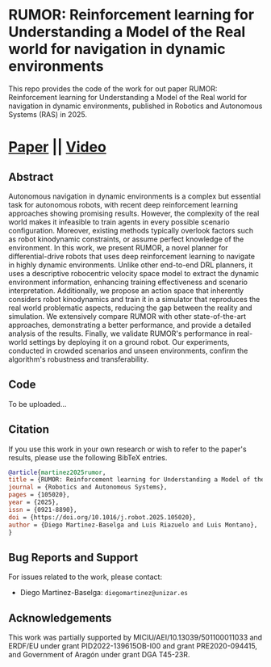 # RUMOR: Reinforcement learning for Understanding a Model of the Real world for navigation in dynamic environments
This repo provides the code of the work for out paper RUMOR: Reinforcement learning for Understanding a Model of the Real world for navigation in dynamic environments, published in Robotics and Autonomous Systems (RAS) in 2025.
# [Paper](https://www.sciencedirect.com/science/article/pii/S092188902500106X) || [Video](https://youtu.be/owF_Iw3BJPU)

## Abstract
Autonomous navigation in dynamic environments is a complex but essential task for autonomous robots, with recent deep reinforcement learning approaches showing promising results. However, the complexity of the real world makes it infeasible to train agents in every possible scenario configuration. Moreover, existing methods typically overlook factors such as robot kinodynamic constraints, or assume perfect knowledge of the environment. In this work, we present RUMOR, a novel planner for differential-drive robots that uses deep reinforcement learning to navigate in highly dynamic environments. Unlike other end-to-end DRL planners, it uses a descriptive robocentric velocity space model to extract the dynamic environment information, enhancing training effectiveness and scenario interpretation. Additionally, we propose an action space that inherently considers robot kinodynamics and train it in a simulator that reproduces the real world problematic aspects, reducing the gap between the reality and simulation. We extensively compare RUMOR with other state-of-the-art approaches, demonstrating a better performance, and provide a detailed analysis of the results. Finally, we validate RUMOR's performance in real-world settings by deploying it on a ground robot. Our experiments, conducted in crowded scenarios and unseen environments, confirm the algorithm's robustness and transferability.

## Code
To be uploaded...

## Citation
If you use this work in your own research or wish to refer to the paper's results, please use the following BibTeX entries.
```bibtex
@article{martinez2025rumor,
title = {RUMOR: Reinforcement learning for Understanding a Model of the Real world for navigation in dynamic environments},
journal = {Robotics and Autonomous Systems},
pages = {105020},
year = {2025},
issn = {0921-8890},
doi = {https://doi.org/10.1016/j.robot.2025.105020},
author = {Diego Martinez-Baselga and Luis Riazuelo and Luis Montano},
}
```
## Bug Reports and Support
For issues related to the work, please contact:
- Diego Martinez-Baselga: `diegomartinez@unizar.es`

## Acknowledgements
This work was partially supported by MICIU/AEI/10.13039/501100011033 and ERDF/EU under grant PID2022-139615OB-I00 and grant PRE2020-094415, and Government of Aragón under grant DGA T45-23R.
